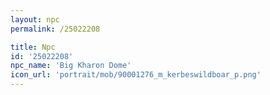 ```yaml
---
layout: npc
permalink: /25022208

title: Npc
id: '25022208'
npc_name: 'Big Kharon Dome'
icon_url: 'portrait/mob/90001276_m_kerbeswildboar_p.png'
---
```

